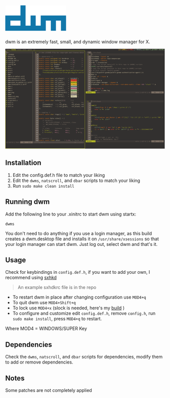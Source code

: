 # ![](dwm.png)
dwm is an extremely fast, small, and dynamic window manager for X.

![](dwmscrot.png)

## Installation
1. Edit the config.def.h file to match your liking
2. Edit the `dwms`, `natscroll`, and `dbar` scripts to match your liking
3. Run `sudo make clean install`

## Running dwm

Add the following line to your .xinitrc to start dwm using startx:

    dwms

You don't need to do anything if you use a login manager, as this build creates a dwm.desktop file and installs it on `/usr/share/xsessions`
so that your login manager can start dwm. Just log out, select dwm and that's it.

## Usage
Check for keybindings in `config.def.h`, if you want to add your own, I recommend using [sxhkd](https://github.com/baskerville/sxhkd)
> An example sxhdkrc file is in the repo

- To restart dwm in place after changing configuration use `MOD4+q`
- To quit dwm use `MOD4+Shift+q`
- To lock use `MOD4+x` (slock is needed, here's my [build](https://github.com/TWB0109/slock) )
- To configure and customize edit `config.def.h`, remove `config.h`, run `sudo make install`, press `MOD4+q` to restart.


Where MOD4 = WINDOWS/SUPER Key

## Dependencies
Check the `dwms`, `natscroll`, and `dbar` scripts for dependencies, modify them to add or remove dependencies.

## Notes
Some patches are not completely applied 
